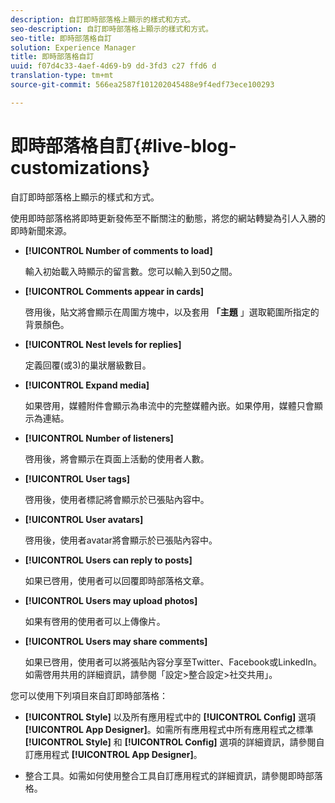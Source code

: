 ```yaml
---
description: 自訂即時部落格上顯示的樣式和方式。
seo-description: 自訂即時部落格上顯示的樣式和方式。
seo-title: 即時部落格自訂
solution: Experience Manager
title: 即時部落格自訂
uuid: f07d4c33-4aef-4d69-b9 dd-3fd3 c27 ffd6 d
translation-type: tm+mt
source-git-commit: 566ea2587f101202045488e9f4edf73ece100293

---
```



# 即時部落格自訂{#live-blog-customizations}

自訂即時部落格上顯示的樣式和方式。



使用即時部落格將即時更新發佈至不斷關注的動態，將您的網站轉變為引人入勝的即時新聞來源。

* **[!UICONTROL Number of comments to load]**

   輸入初始載入時顯示的留言數。您可以輸入到50之間。

* **[!UICONTROL Comments appear in cards]**

   啓用後，貼文將會顯示在周圍方塊中，以及套用 **「主題** 」選取範圍所指定的背景顏色。

* **[!UICONTROL Nest levels for replies]**

   定義回覆(或3)的巢狀層級數目。

* **[!UICONTROL Expand media]**

   如果啓用，媒體附件會顯示為串流中的完整媒體內嵌。如果停用，媒體只會顯示為連結。

* **[!UICONTROL Number of listeners]**

   啓用後，將會顯示在頁面上活動的使用者人數。

* **[!UICONTROL User tags]**

   啓用後，使用者標記將會顯示於已張貼內容中。

* **[!UICONTROL User avatars]**

   啓用後，使用者avatar將會顯示於已張貼內容中。

* **[!UICONTROL Users can reply to posts]**

   如果已啓用，使用者可以回覆即時部落格文章。

* **[!UICONTROL Users may upload photos]**

   如果有啓用的使用者可以上傳像片。

* **[!UICONTROL Users may share comments]**

   如果已啓用，使用者可以將張貼內容分享至Twitter、Facebook或LinkedIn。如需啓用共用的詳細資訊，請參閱「設定>整合設定>社交共用」。

您可以使用下列項目來自訂即時部落格：

* **[!UICONTROL Style]** 以及所有應用程式中的 **[!UICONTROL Config]** 選項 **[!UICONTROL App Designer]**。如需所有應用程式中所有應用程式之標準 **[!UICONTROL Style]** 和 **[!UICONTROL Config]** 選項的詳細資訊，請參閱自訂應用程式 **[!UICONTROL App Designer]**。

* 整合工具。如需如何使用整合工具自訂應用程式的詳細資訊，請參閱即時部落格。

